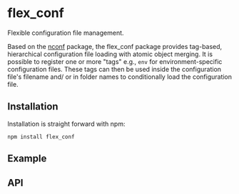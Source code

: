# flex_conf

Flexible configuration file management.

Based on the [nconf](https://www.npmjs.com/package/nconf) package, the flex_conf package provides tag-based, hierarchical configuration file loading with atomic object merging. It is possible to register one or more "tags" e.g., `env` for environment-specific configuration files. These tags can then be used inside the configuration file's filename and/ or in folder names to conditionally load the configuration file.

## Installation

Installation is straight forward with npm:
```
npm install flex_conf
```

## Example


## API